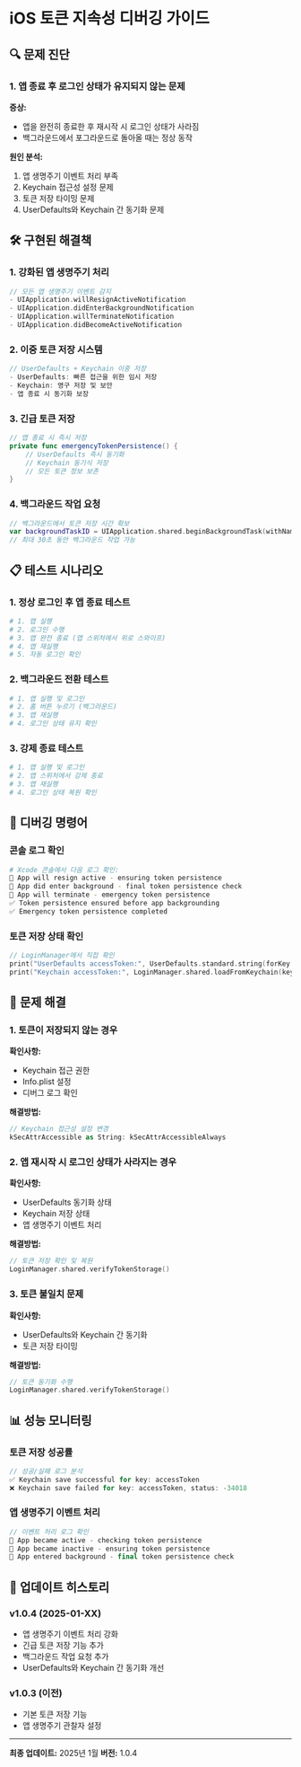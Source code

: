 # iOS 토큰 지속성 디버깅 가이드

## 🔍 문제 진단

### 1. 앱 종료 후 로그인 상태가 유지되지 않는 문제

**증상:**
- 앱을 완전히 종료한 후 재시작 시 로그인 상태가 사라짐
- 백그라운드에서 포그라운드로 돌아올 때는 정상 동작

**원인 분석:**
1. 앱 생명주기 이벤트 처리 부족
2. Keychain 접근성 설정 문제
3. 토큰 저장 타이밍 문제
4. UserDefaults와 Keychain 간 동기화 문제

## 🛠️ 구현된 해결책

### 1. 강화된 앱 생명주기 처리

```swift
// 모든 앱 생명주기 이벤트 감지
- UIApplication.willResignActiveNotification
- UIApplication.didEnterBackgroundNotification  
- UIApplication.willTerminateNotification
- UIApplication.didBecomeActiveNotification
```

### 2. 이중 토큰 저장 시스템

```swift
// UserDefaults + Keychain 이중 저장
- UserDefaults: 빠른 접근을 위한 임시 저장
- Keychain: 영구 저장 및 보안
- 앱 종료 시 동기화 보장
```

### 3. 긴급 토큰 저장

```swift
// 앱 종료 시 즉시 저장
private func emergencyTokenPersistence() {
    // UserDefaults 즉시 동기화
    // Keychain 동기식 저장
    // 모든 토큰 정보 보존
}
```

### 4. 백그라운드 작업 요청

```swift
// 백그라운드에서 토큰 저장 시간 확보
var backgroundTaskID = UIApplication.shared.beginBackgroundTask(withName: "TokenPersistence")
// 최대 30초 동안 백그라운드 작업 가능
```

## 📋 테스트 시나리오

### 1. 정상 로그인 후 앱 종료 테스트

```bash
# 1. 앱 실행
# 2. 로그인 수행
# 3. 앱 완전 종료 (앱 스위처에서 위로 스와이프)
# 4. 앱 재실행
# 5. 자동 로그인 확인
```

### 2. 백그라운드 전환 테스트

```bash
# 1. 앱 실행 및 로그인
# 2. 홈 버튼 누르기 (백그라운드)
# 3. 앱 재실행
# 4. 로그인 상태 유지 확인
```

### 3. 강제 종료 테스트

```bash
# 1. 앱 실행 및 로그인
# 2. 앱 스위처에서 강제 종료
# 3. 앱 재실행
# 4. 로그인 상태 복원 확인
```

## 🔧 디버깅 명령어

### 콘솔 로그 확인

```bash
# Xcode 콘솔에서 다음 로그 확인:
🔄 App will resign active - ensuring token persistence
🔄 App did enter background - final token persistence check
🔄 App will terminate - emergency token persistence
✅ Token persistence ensured before app backgrounding
✅ Emergency token persistence completed
```

### 토큰 저장 상태 확인

```swift
// LoginManager에서 직접 확인
print("UserDefaults accessToken:", UserDefaults.standard.string(forKey: "accessToken") ?? "nil")
print("Keychain accessToken:", LoginManager.shared.loadFromKeychain(key: "accessToken") ?? "nil")
```

## 🚨 문제 해결

### 1. 토큰이 저장되지 않는 경우

**확인사항:**
- Keychain 접근 권한
- Info.plist 설정
- 디버그 로그 확인

**해결방법:**
```swift
// Keychain 접근성 설정 변경
kSecAttrAccessible as String: kSecAttrAccessibleAlways
```

### 2. 앱 재시작 시 로그인 상태가 사라지는 경우

**확인사항:**
- UserDefaults 동기화 상태
- Keychain 저장 상태
- 앱 생명주기 이벤트 처리

**해결방법:**
```swift
// 토큰 저장 확인 및 복원
LoginManager.shared.verifyTokenStorage()
```

### 3. 토큰 불일치 문제

**확인사항:**
- UserDefaults와 Keychain 간 동기화
- 토큰 저장 타이밍

**해결방법:**
```swift
// 토큰 동기화 수행
LoginManager.shared.verifyTokenStorage()
```

## 📊 성능 모니터링

### 토큰 저장 성공률

```swift
// 성공/실패 로그 분석
✅ Keychain save successful for key: accessToken
❌ Keychain save failed for key: accessToken, status: -34018
```

### 앱 생명주기 이벤트 처리

```swift
// 이벤트 처리 로그 확인
🔄 App became active - checking token persistence
🔄 App became inactive - ensuring token persistence
🔄 App entered background - final token persistence check
```

## 🔄 업데이트 히스토리

### v1.0.4 (2025-01-XX)
- 앱 생명주기 이벤트 처리 강화
- 긴급 토큰 저장 기능 추가
- 백그라운드 작업 요청 추가
- UserDefaults와 Keychain 간 동기화 개선

### v1.0.3 (이전)
- 기본 토큰 저장 기능
- 앱 생명주기 관찰자 설정

---

**최종 업데이트:** 2025년 1월
**버전:** 1.0.4 